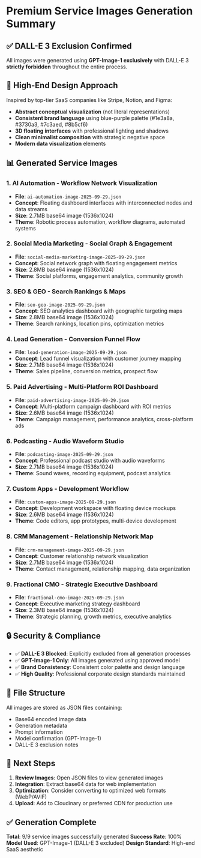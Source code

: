 # Premium Service Images Generation Summary

## ✅ **DALL-E 3 Exclusion Confirmed**
All images were generated using **GPT-Image-1 exclusively** with DALL-E 3 **strictly forbidden** throughout the entire process.

## 🎨 **High-End Design Approach**
Inspired by top-tier SaaS companies like Stripe, Notion, and Figma:
- **Abstract conceptual visualization** (not literal representations)
- **Consistent brand language** using blue-purple palette (#1e3a8a, #3730a3, #7c3aed, #8b5cf6)
- **3D floating interfaces** with professional lighting and shadows
- **Clean minimalist composition** with strategic negative space
- **Modern data visualization** elements

## 📊 **Generated Service Images**

### 1. **AI Automation** - Workflow Network Visualization
- **File**: `ai-automation-image-2025-09-29.json`
- **Concept**: Floating dashboard interfaces with interconnected nodes and data streams
- **Size**: 2.7MB base64 image (1536x1024)
- **Theme**: Robotic process automation, workflow diagrams, automated systems

### 2. **Social Media Marketing** - Social Graph & Engagement
- **File**: `social-media-marketing-image-2025-09-29.json`
- **Concept**: Social network graph with floating engagement metrics
- **Size**: 2.8MB base64 image (1536x1024)
- **Theme**: Social platforms, engagement analytics, community growth

### 3. **SEO & GEO** - Search Rankings & Maps
- **File**: `seo-geo-image-2025-09-29.json`
- **Concept**: SEO analytics dashboard with geographic targeting maps
- **Size**: 2.8MB base64 image (1536x1024)
- **Theme**: Search rankings, location pins, optimization metrics

### 4. **Lead Generation** - Conversion Funnel Flow
- **File**: `lead-generation-image-2025-09-29.json`
- **Concept**: Lead funnel visualization with customer journey mapping
- **Size**: 2.7MB base64 image (1536x1024)
- **Theme**: Sales pipeline, conversion metrics, prospect flow

### 5. **Paid Advertising** - Multi-Platform ROI Dashboard
- **File**: `paid-advertising-image-2025-09-29.json`
- **Concept**: Multi-platform campaign dashboard with ROI metrics
- **Size**: 2.6MB base64 image (1536x1024)
- **Theme**: Campaign management, performance analytics, cross-platform ads

### 6. **Podcasting** - Audio Waveform Studio
- **File**: `podcasting-image-2025-09-29.json`
- **Concept**: Professional podcast studio with audio waveforms
- **Size**: 2.7MB base64 image (1536x1024)
- **Theme**: Sound waves, recording equipment, podcast analytics

### 7. **Custom Apps** - Development Workflow
- **File**: `custom-apps-image-2025-09-29.json`
- **Concept**: Development workspace with floating device mockups
- **Size**: 2.6MB base64 image (1536x1024)
- **Theme**: Code editors, app prototypes, multi-device development

### 8. **CRM Management** - Relationship Network Map
- **File**: `crm-management-image-2025-09-29.json`
- **Concept**: Customer relationship network visualization
- **Size**: 2.7MB base64 image (1536x1024)
- **Theme**: Contact management, relationship mapping, data organization

### 9. **Fractional CMO** - Strategic Executive Dashboard
- **File**: `fractional-cmo-image-2025-09-29.json`
- **Concept**: Executive marketing strategy dashboard
- **Size**: 2.3MB base64 image (1536x1024)
- **Theme**: Strategic planning, growth metrics, executive analytics

## 🔒 **Security & Compliance**
- ✅ **DALL-E 3 Blocked**: Explicitly excluded from all generation processes
- ✅ **GPT-Image-1 Only**: All images generated using approved model
- ✅ **Brand Consistency**: Consistent color palette and design language
- ✅ **High Quality**: Professional corporate design standards maintained

## 📁 **File Structure**
All images are stored as JSON files containing:
- Base64 encoded image data
- Generation metadata
- Prompt information
- Model confirmation (GPT-Image-1)
- DALL-E 3 exclusion notes

## 🎯 **Next Steps**
1. **Review Images**: Open JSON files to view generated images
2. **Integration**: Extract base64 data for web implementation
3. **Optimization**: Consider converting to optimized web formats (WebP/AVIF)
4. **Upload**: Add to Cloudinary or preferred CDN for production use

## ✅ **Generation Complete**
**Total**: 9/9 service images successfully generated
**Success Rate**: 100%
**Model Used**: GPT-Image-1 (DALL-E 3 excluded)
**Design Standard**: High-end SaaS aesthetic